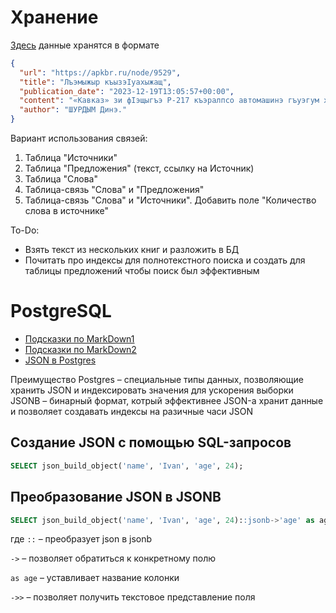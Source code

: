 # Хранение 

[Здесь](https://github.com/zbze-org/zbze_crawler/tree/main/data) данные хранятся в формате
```JSON 
{
  "url": "https://apkbr.ru/node/9529",
  "title": "Лъэмыжыр къызэIуахыжащ",
  "publication_date": "2023-12-19T13:05:57+00:00",
  "content": "«Кавказ» зи фIэщыгъэ Р-217 къэралпсо автомашинэ гъуэгум хыхьэ ...",
  "author": "ШУРДЫМ Динэ."
}
```
Вариант использования связей:
1. Таблица "Источники"
2. Таблица "Предложения" (текст, ссылку на Источник)
3. Таблица "Слова"
4. Таблица-связь "Слова" и "Предложения"
7. Таблица-связь "Слова" и "Источники". Добавить поле "Количество слова в источнике"

To-Do:
- Взять текст из нескольких книг и разложить в БД
- Почитать про индексы для полнотекстного поиска и создать для таблицы предложений чтобы поиск был эффективным

# PostgreSQL 
- [Подсказки по MarkDown1](https://skillbox.ru/media/code/yazyk-razmetki-markdown-shpargalka-po-sintaksisu-s-primerami/#stk-18)
- [Подсказки по MarkDown2](https://docs.github.com/en/get-started/writing-on-github/getting-started-with-writing-and-formatting-on-github/basic-writing-and-formatting-syntax)
- [JSON в Postgres](https://www.postgresql.org/docs/current/functions-json.html)

Преимущество Postgres – специальные типы данных, позволяющие хранить JSON и индексировать значения для ускорения выборки 
JSONB – бинарный формат, котрый эффективнее JSON-а хранит данные и позволяет создавать индексы на разичные часи JSON

## Создание JSON с помощью SQL-запросов 
```SQL
SELECT json_build_object('name', 'Ivan', 'age', 24); 
```

## Преобразование JSON в JSONB 
```SQL
SELECT json_build_object('name', 'Ivan', 'age', 24)::jsonb->'age' as age; 
```

 где `::` – преобразует json в jsonb

`->` – позволяет обратиться к конкретному полю 

`as age` – уставливает название колонки 

`->>` – позволяет получить текстовое представление поля 
